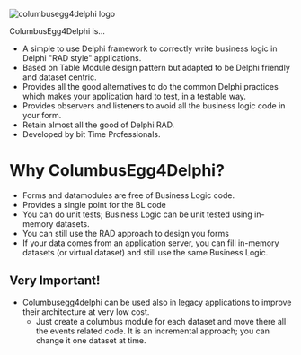 ![columbusegg4delphi logo](https://github.com/danieleteti/columbusegg4delphi/blob/master/resources/ColumbusEgg4DelphiLogo.png)

ColumbusEgg4Delphi is...

- A simple to use Delphi framework to correctly write business logic in Delphi "RAD style" applications. 
- Based on Table Module design pattern but adapted to be Delphi friendly and dataset centric.
- Provides all the good alternatives to do the common Delphi practices which makes your application hard to test, in a testable way.
- Provides observers and listeners to avoid all the business logic code in your form.
- Retain almost all the good of Delphi RAD.
- Developed by bit Time Professionals.


# Why ColumbusEgg4Delphi?
- Forms and datamodules are free of Business Logic code.
- Provides a single point for the BL code
- You can do unit tests; Business Logic can be unit tested using in-memory datasets.
- You can still use the RAD approach to design you forms
- If your data comes from an application server, you can fill in-memory datasets (or virtual dataset) and still use the same Business Logic.

## Very Important!
- Columbusegg4delphi can be used also in legacy applications to improve their architecture at very low cost.
  - Just create a columbus module for each dataset and move there all the events related code. It is an incremental approach; you can change it one dataset at time.


